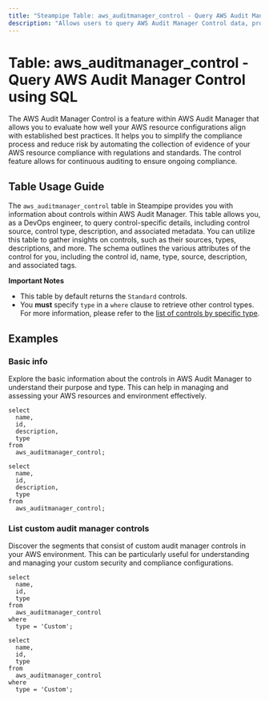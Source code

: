 ```yaml
---
title: "Steampipe Table: aws_auditmanager_control - Query AWS Audit Manager Control using SQL"
description: "Allows users to query AWS Audit Manager Control data, providing information about controls within AWS Audit Manager. This table enables users to access detailed information about controls, such as control source, control type, description, and associated metadata."
---
```


# Table: aws_auditmanager_control - Query AWS Audit Manager Control using SQL

The AWS Audit Manager Control is a feature within AWS Audit Manager that allows you to evaluate how well your AWS resource configurations align with established best practices. It helps you to simplify the compliance process and reduce risk by automating the collection of evidence of your AWS resource compliance with regulations and standards. The control feature allows for continuous auditing to ensure ongoing compliance.

## Table Usage Guide

The `aws_auditmanager_control` table in Steampipe provides you with information about controls within AWS Audit Manager. This table allows you, as a DevOps engineer, to query control-specific details, including control source, control type, description, and associated metadata. You can utilize this table to gather insights on controls, such as their sources, types, descriptions, and more. The schema outlines the various attributes of the control for you, including the control id, name, type, source, description, and associated tags.

**Important Notes**
- This table by default returns the `Standard` controls.
- You **must** specify `type` in a `where` clause to retrieve other control types. For more information, please refer to the [list of controls by specific type](https://docs.aws.amazon.com/audit-manager/latest/APIReference/API_ListControls.html#API_ListControls_RequestSyntax).

## Examples

### Basic info
Explore the basic information about the controls in AWS Audit Manager to understand their purpose and type. This can help in managing and assessing your AWS resources and environment effectively.

```sql+postgres
select
  name,
  id,
  description,
  type
from
  aws_auditmanager_control;
```

```sql+sqlite
select
  name,
  id,
  description,
  type
from
  aws_auditmanager_control;
```


### List custom audit manager controls
Discover the segments that consist of custom audit manager controls in your AWS environment. This can be particularly useful for understanding and managing your custom security and compliance configurations.

```sql+postgres
select
  name,
  id,
  type
from
  aws_auditmanager_control
where
  type = 'Custom';
```

```sql+sqlite
select
  name,
  id,
  type
from
  aws_auditmanager_control
where
  type = 'Custom';
```